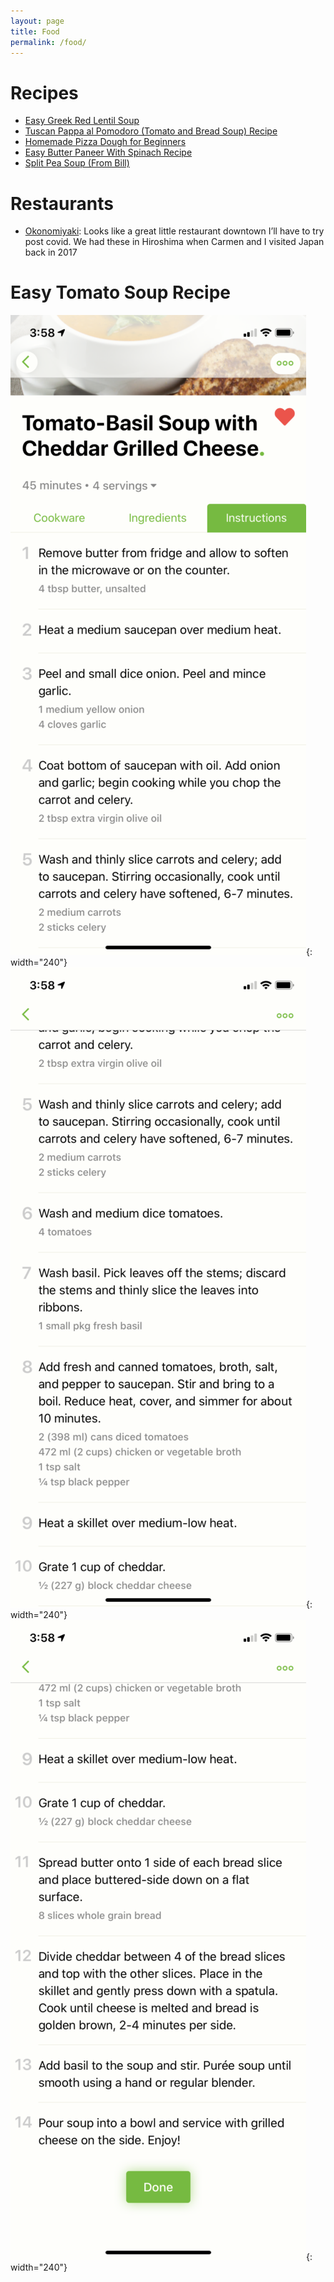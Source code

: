 ```yaml
---
layout: page
title: Food
permalink: /food/
---
```


# Recipes

* [Easy Greek Red Lentil Soup](https://www.themediterraneandish.com/red-lentil-soup-recipe/#tasty-recipes-31679)
* [Tuscan Pappa al Pomodoro (Tomato and Bread Soup) Recipe](https://www.seriouseats.com/tuscan-tomato-bread-soup-pappa-al-pomodoro-recipe)
* [Homemade Pizza Dough for Beginners](https://sallysbakingaddiction.com/homemade-pizza-crust-recipe/)
* [Easy Butter Paneer With Spinach Recipe](https://www.seriouseats.com/easy-butter-paneer-spinach-recipe)
* [Split Pea Soup (From Bill)](https://cleskowsky.github.io/2022/01/29/links.html)

# Restaurants

* [Okonomiyaki](https://www.thestar.com/news/gta/2021/02/27/torontos-okonomi-house-restaurant-has-been-serving-up-savoury-japanese-pancakes-since-1978-not-even-the-pandemic-has-slowed-it-down.html): Looks like a great little restaurant downtown I’ll have to try post covid. We had these in Hiroshima when Carmen and I visited Japan back in 2017

# Easy Tomato Soup Recipe

![page 1](/assets/images/tomato_soup_1.png){: width="240"}
![page 2](/assets/images/tomato_soup_2.png){: width="240"}
![page 3](/assets/images/tomato_soup_3.png){: width="240"}
